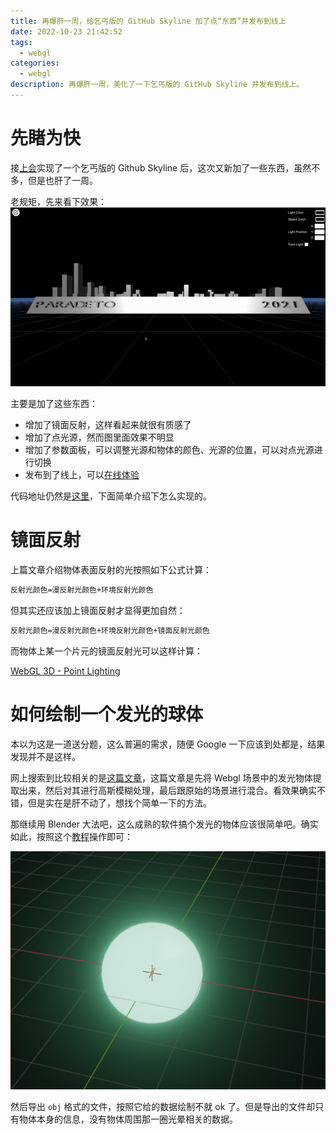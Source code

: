 ```yaml
---
title: 再爆肝一周，给乞丐版的 GitHub Skyline 加了点“东西”并发布到线上
date: 2022-10-23 21:42:52
tags:
  - webgl
categories:
  - webgl
description: 再爆肝一周，美化了一下乞丐版的 GitHub Skyline 并发布到线上。
---
```


# 先睹为快

接[上会](/2022/10/17/webgl-github-skyline/)实现了一个乞丐版的 Github Skyline 后，这次又新加了一些东西，虽然不多，但是也肝了一周。

老规矩，先来看下效果：
![](./webgl-github-skyline-2/demo.gif)

主要是加了这些东西：

- 增加了镜面反射，这样看起来就很有质感了
- 增加了点光源，然而图里面效果不明显
- 增加了参数面板，可以调整光源和物体的颜色、光源的位置，可以对点光源进行切换
- 发布到了线上，可以[在线体验](http://www.paradeto.com/webgl-github-map/)

代码地址仍然是[这里](https://github.com/ParadeTo/webgl-park)，下面简单介绍下怎么实现的。

# 镜面反射

上篇文章介绍物体表面反射的光按照如下公式计算：

```bash
反射光颜色=漫反射光颜色+环境反射光颜色
```

但其实还应该加上镜面反射才显得更加自然：

```bash
反射光颜色=漫反射光颜色+环境反射光颜色+镜面反射光颜色
```

而物体上某一个片元的镜面反射光可以这样计算：

[WebGL 3D - Point Lighting](https://webglfundamentals.org/webgl/lessons/webgl-3d-lighting-point.html)

# 如何绘制一个发光的球体

本以为这是一道送分题，这么普遍的需求，随便 Google 一下应该到处都是，结果发现并不是这样。

网上搜索到比较相关的是[这篇文章](https://learnopengl.com/Advanced-Lighting/Bloom)，这篇文章是先将 Webgl 场景中的发光物体提取出来，然后对其进行高斯模糊处理，最后跟原始的场景进行混合。看效果确实不错，但是实在是肝不动了，想找个简单一下的方法。

那继续用 Blender 大法吧，这么成熟的软件搞个发光的物体应该很简单吧。确实如此，按照这个[教程](https://www.youtube.com/watch?v=WTFj9B6eFgk)操作即可：

![](./webgl-github-skyline-2/blender.png)

然后导出 `obj` 格式的文件，按照它给的数据绘制不就 ok 了。但是导出的文件却只有物体本身的信息，没有物体周围那一圈光晕相关的数据。
